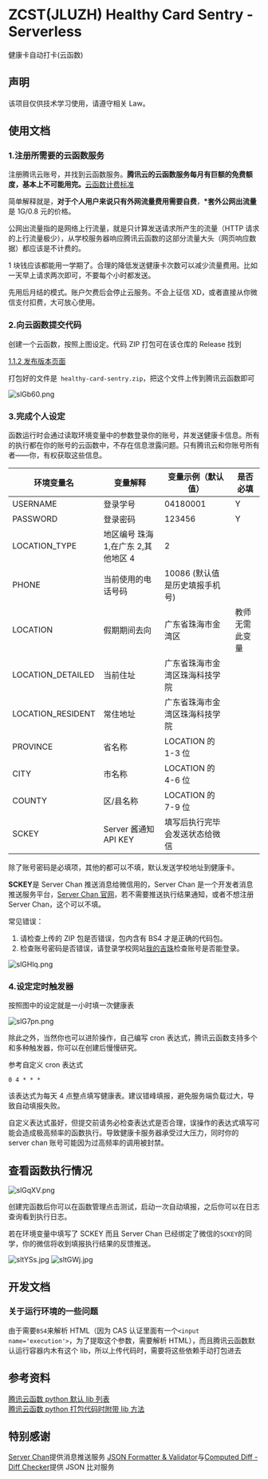 # ZCST(JLUZH) Healthy Card Sentry - Serverless

健康卡自动打卡(云函数)

## 声明

该项目仅供技术学习使用，请遵守相关 Law。

## 使用文档

### 1.注册所需要的云函数服务

注册腾讯云账号，并找到云函数服务。**腾讯云的云函数服务每月有巨额的免费额度，基本上不可能用完。**[云函数计费标准](https://cloud.tencent.com/product/scf/pricing)

简单解释就是，**对于个人用户来说只有外网流量费用需要自费**，**\*套外公网出流量**是 1G/0.8 元的价格。

公网出流量指的是网络上行流量，就是只计算发送请求所产生的流量（HTTP 请求的上行流量极少），从学校服务器响应腾讯云函数的这部分流量大头（网页响应数据）都应该是不计费的。

1 块钱应该都能用一学期了。合理的降低发送健康卡次数可以减少流量费用。比如一天早上请求两次即可，不要每个小时都发送。

先用后月结的模式。账户欠费后会停止云服务。不会上征信 XD，或者直接从你微信支付扣费，大可放心使用。

### 2.向云函数提交代码

创建一个云函数，按照上图设定。代码 ZIP 打包可在该仓库的 Release 找到

[1.1.2 发布版本页面](https://gitee.com/WeiYuanStudio/healthy-card-sentry/releases/v1.1.2)

打包好的文件是` healthy-card-sentry.zip`，把这个文件上传到腾讯云函数即可

![slGb60.png](https://s3.ax1x.com/2021/01/10/slGb60.png)

### 3.完成个人设定

函数运行时会通过读取环境变量中的参数登录你的账号，并发送健康卡信息。所有的执行都在你的账号的云函数中，不存在信息泄露问题。只有腾讯云和你账号所有者——你，有权获取这些信息。

| 环境变量名        | 变量解释                            | 变量示例（默认值）             | 是否必填       |
| ----------------- | ----------------------------------- | ------------------------------ | -------------- |
| USERNAME          | 登录学号                            | 04180001                       | Y              |
| PASSWORD          | 登录密码                            | 123456                         | Y              |
| LOCATION_TYPE     | 地区编号 珠海 1,在广东 2,其他地区 4 | 2                              |                |
| PHONE             | 当前使用的电话号码                  | 10086 (默认值是历史填报手机号) |                |
| LOCATION          | 假期期间去向                        | 广东省珠海市金湾区             | 教师无需此变量 |
| LOCATION_DETAILED | 当前住址                            | 广东省珠海市金湾区珠海科技学院 |                |
| LOCATION_RESIDENT | 常住地址                            | 广东省珠海市金湾区珠海科技学院 |                |
| PROVINCE          | 省名称                              | LOCATION 的 1-3 位             |                |
| CITY              | 市名称                              | LOCATION 的 4-6 位             |                |
| COUNTY            | 区/县名称                           | LOCATION 的 7-9 位             |                |
| SCKEY             | Server 酱通知 API KEY               | 填写后执行完毕会发送状态给微信 |                |

除了账号密码是必填项，其他的都可以不填，默认发送学校地址到健康卡。

**SCKEY**是 Server Chan 推送消息给微信用的，Server Chan 是一个开发者消息推送服务平台，[Server Chan 官网](http://sc.ftqq.com/3.version)，若不需要推送执行结果通知，或者不想注册 Server Chan，这个可以不填。

常见错误：

1. 请检查上传的 ZIP 包是否错误，包内含有 BS4 才是正确的代码包。
2. 检查账号密码是否错误，请登录学校网站[我的吉珠](https://my.jluzh.edu.cn)检查账号是否能登录。

![slGHlq.png](https://s3.ax1x.com/2021/01/10/slGHlq.png)

### 4.设定定时触发器

按照图中的设定就是一小时填一次健康表

![slG7pn.png](https://s3.ax1x.com/2021/01/10/slG7pn.png)

除此之外，当然你也可以进阶操作，自己编写 cron 表达式，腾讯云函数支持多个和多种触发器，你可以在创建后慢慢研究。

参考自定义 cron 表达式

```
0 4 * * *
```

该表达式为每天 4 点整点填写健康表。建议错峰填报，避免服务端负载过大，导致自动填报失败。

自定义表达式虽好，但提交前请务必检查表达式是否合理，误操作的表达式填写可能会造成极高频率的函数执行。导致健康卡服务器承受过大压力，同时你的 server chan 账号可能因为过高频率的调用被封禁。

## 查看函数执行情况

![slGqXV.png](https://s3.ax1x.com/2021/01/10/slGqXV.png)

创建完函数后你可以在函数管理点击测试，启动一次自动填报，之后你可以在日志查询看到执行日志。

若在环境变量中填写了 SCKEY 而且 Server Chan 已经绑定了微信的`SCKEY`的同学，你的微信将收到填报执行结果的反馈推送。

![sltYSs.jpg](https://s3.ax1x.com/2021/01/10/sltYSs.jpg)
![sltGWj.jpg](https://s3.ax1x.com/2021/01/10/sltGWj.jpg)

## 开发文档

### 关于运行环境的一些问题

由于需要`BS4`来解析 HTML（因为 CAS 认证里面有一个`<input name='execution'>`，为了提取这个参数，需要解析 HTML），而且腾讯云函数默认运行容器内木有这个 lib，所以上传代码时，需要将这些依赖手动打包进去

## 参考资料

[腾讯云函数 python 默认 lib 列表](https://cloud.tencent.com/document/product/583/11061)  
[腾讯云函数 python 打包代码时附带 lib 方法](https://cloud.tencent.com/document/product/583/39780)

## 特别感谢

[Server Chan](http://sc.ftqq.com/)提供消息推送服务
[JSON Formatter & Validator](https://jsonformatter.curiousconcept.com/)与[Computed Diff - Diff Checker](https://www.diffchecker.com/diff)提供 JSON 比对服务
